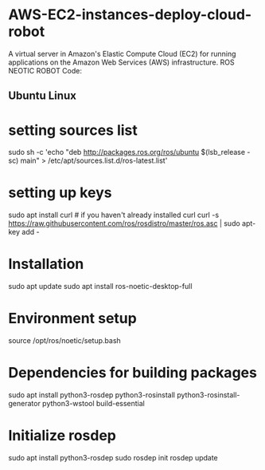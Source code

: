 # AWS-EC2-instances-deploy-cloud-robot

A virtual server in Amazon's Elastic Compute Cloud (EC2) for running applications on the Amazon Web Services (AWS) infrastructure.
ROS NEOTIC ROBOT Code:
## Ubuntu Linux

# setting sources list
sudo sh -c 'echo "deb http://packages.ros.org/ros/ubuntu $(lsb_release -sc) main" > /etc/apt/sources.list.d/ros-latest.list' 

# setting up keys
sudo apt install curl # if you haven't already installed curl
curl -s https://raw.githubusercontent.com/ros/rosdistro/master/ros.asc | sudo apt-key add -

# Installation 
sudo apt update
sudo apt install ros-noetic-desktop-full

# Environment setup
source /opt/ros/noetic/setup.bash

# Dependencies for building packages
sudo apt install python3-rosdep python3-rosinstall python3-rosinstall-generator python3-wstool build-essential

# Initialize rosdep
sudo apt install python3-rosdep
sudo rosdep init
rosdep update


